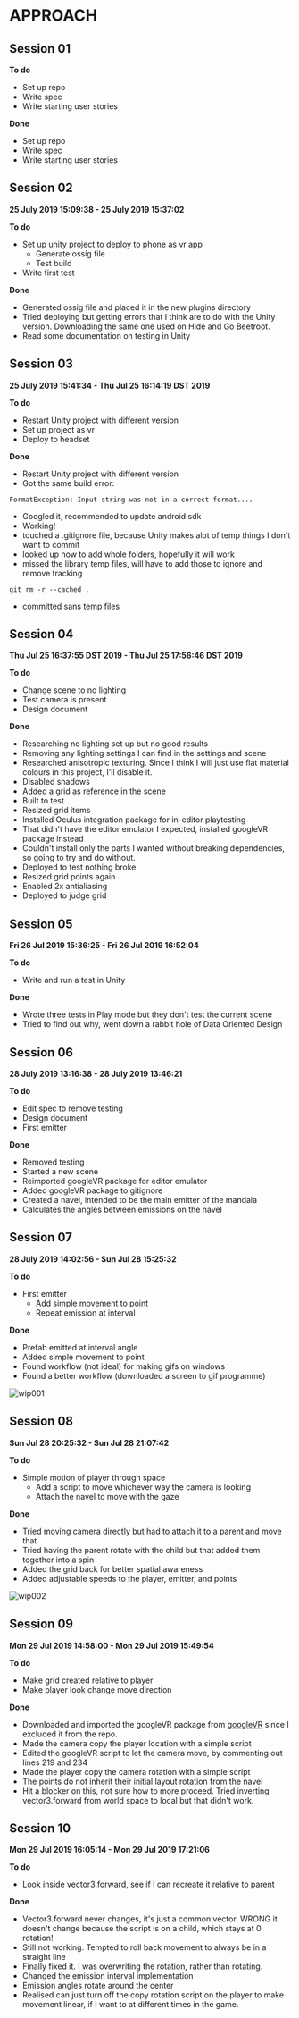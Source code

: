 # APPROACH

## Session 01

**To do**
- Set up repo
- Write spec
- Write starting user stories

**Done**
- Set up repo
- Write spec
- Write starting user stories

## Session 02

**25 July 2019 15:09:38 - 25 July 2019 15:37:02**

**To do**
- Set up unity project to deploy to phone as vr app
    - Generate ossig file
    - Test build
- Write first test


**Done**
- Generated ossig file and placed it in the new plugins directory
- Tried deploying but getting errors that I think are to do with the Unity version. Downloading the same one used on Hide and Go Beetroot.
- Read some documentation on testing in Unity

## Session 03

**25 July 2019 15:41:34 - Thu Jul 25 16:14:19 DST 2019**

**To do**
- Restart Unity project with different version
- Set up project as vr
- Deploy to headset

**Done**
- Restart Unity project with different version
- Got the same build error:
```
FormatException: Input string was not in a correct format....
```
- Googled it, recommended to update android sdk
- Working!
- touched a .gitignore file, because Unity makes alot of temp things I don't want to commit
- looked up how to add whole folders, hopefully it will work
- missed the library temp files, will have to add those to ignore and remove tracking
```
git rm -r --cached .
```
- committed sans temp files

## Session 04

**Thu Jul 25 16:37:55 DST 2019 - Thu Jul 25 17:56:46 DST 2019**

**To do**
- Change scene to no lighting
- Test camera is present
- Design document

**Done**
- Researching no lighting set up but no good results
- Removing any lighting settings I can find in the settings and scene
- Researched anisotropic texturing. Since I think I will just use flat material colours in this project, I'll disable it.
- Disabled shadows
- Added a grid as reference in the scene
- Built to test
- Resized grid items
- Installed Oculus integration package for in-editor playtesting
- That didn't have the editor emulator I expected, installed googleVR package instead
- Couldn't install only the parts I wanted without breaking dependencies, so going to try and do without.
- Deployed to test nothing broke
- Resized grid points again
- Enabled 2x antialiasing
- Deployed to judge grid

## Session 05

**Fri 26 Jul 2019 15:36:25 - Fri 26 Jul 2019 16:52:04**

**To do**
- Write and run a test in Unity

**Done**
- Wrote three tests in Play mode but they don't test the current scene
- Tried to find out why, went down a rabbit hole of Data Oriented Design

## Session 06

**28 July 2019 13:16:38 - 28 July 2019 13:46:21**

**To do**
- Edit spec to remove testing
- Design document
- First emitter

**Done**
- Removed testing
- Started a new scene
- Reimported googleVR package for editor emulator
- Added googleVR package to gitignore
- Created a navel, intended to be the main emitter of the mandala
- Calculates the angles between emissions on the navel

## Session 07

**28 July 2019 14:02:56 - Sun Jul 28 15:25:32**

**To do**
- First emitter
    - Add simple movement to point
    - Repeat emission at interval

**Done**
- Prefab emitted at interval angle
- Added simple movement to point
- Found workflow (not ideal) for making gifs on windows
- Found a better workflow (downloaded a screen to gif programme)

![wip001](./images/wip/001.gif)

## Session 08

**Sun Jul 28 20:25:32 - Sun Jul 28 21:07:42**

**To do**
- Simple motion of player through space
    - Add a script to move whichever way the camera is looking
    - Attach the navel to move with the gaze

**Done**
- Tried moving camera directly but had to attach it to a parent and move that
- Tried having the parent rotate with the child but that added them together into a spin
- Added the grid back for better spatial awareness
- Added adjustable speeds to the player, emitter, and points

![wip002](./images/wip/002.gif)

## Session 09

**Mon 29 Jul 2019 14:58:00 - Mon 29 Jul 2019 15:49:54**

**To do**
- Make grid created relative to player
- Make player look change move direction

**Done**
- Downloaded and imported the googleVR package  from
[googleVR](https://github.com/googlevr/gvr-unity-sdk/releases) since I excluded it from the repo.
- Made the camera copy the player location with a simple script
- Edited the googleVR script to let the camera move, by commenting out lines 219 and 234
- Made the player copy the camera rotation with a simple script
- The points do not inherit their initial layout rotation from the navel
- Hit a blocker on this, not sure how to more proceed. Tried inverting vector3.forward from world space to local but that didn't work.

## Session 10

**Mon 29 Jul 2019 16:05:14 - Mon 29 Jul 2019 17:21:06**

**To do**
- Look inside vector3.forward, see if I can recreate it relative to parent

**Done**
- Vector3.forward never changes, it's just a common vector. WRONG it doesn't change because the script is on a child, which stays at 0 rotation!
- Still not working. Tempted to roll back movement to always be in a straight line
- Finally fixed it. I was overwriting the rotation, rather than rotating.
- Changed the emission interval implementation
- Emission angles rotate around the center
- Realised can just turn off the copy rotation script on the player to make movement linear, if I want to at different times in the game.
